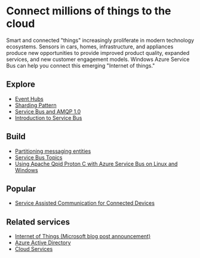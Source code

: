 <properties 
	pageTitle="Connect Millions of Things to the Cloud | Windows Azure" 
	description="Learn how to connect millions of things to the cloud using Windows Azure." 
	services="service-bus,event-hubs" 
	documentationCenter=".net" 
	authors="sethmanheim" 
	manager="timlt" 
	editor=""/>

<tags
	ms.service="service-bus"
	ms.date="10/06/2015"
	wacn.date=""/>

# Connect millions of things to the cloud
 
Smart and connected "things" increasingly proliferate in modern technology ecosystems. Sensors in cars, homes, infrastructure, and appliances produce new opportunities to provide improved product quality, expanded services, and new customer engagement models. Windows Azure Service Bus can help you connect this emerging "Internet of things."

## Explore

- [Event Hubs](/documentation/articles/event-hubs-overview)
- [Sharding Pattern](http://msdn.microsoft.com/zh-cn/library/dn589797.aspx)
- [Service Bus and AMQP 1.0](/documentation/articles/service-bus-amqp-overview)
- [Introduction to Service Bus](/home/features/service-bus/)
 
## Build

- [Partitioning messaging entities](/documentation/articles/service-bus-partitioning)
- [Service Bus Topics](/documentation/articles/service-bus-dotnet-how-to-use-topics-subscriptions)
- [Using Apache Qpid Proton C with Azure Service Bus on Linux and Windows](http://msdn.microsoft.com/zh-cn/library/azure/dn235560.aspx)
 
## Popular

- [Service Assisted Communication for Connected Devices](http://blogs.msdn.com/b/clemensv/archive/2014/02/10/service-assisted-communication-for-connected-devices.aspx)

## Related services

- [Internet of Things (Microsoft blog post announcement)](http://blogs.microsoft.com/iot/2015/03/16/microsoft-announces-azure-iot-suite)
- [Azure Active Directory](/home/features/identity/)
- [Cloud Services](/home/features/identity/) 


